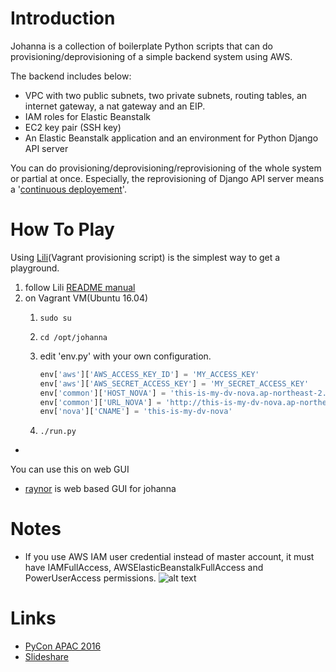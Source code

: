 # Introduction

Johanna is a collection of boilerplate Python scripts that can do provisioning/deprovisioning of a simple backend system using AWS.

The backend includes below:
- VPC with two public subnets, two private subnets, routing tables, an internet gateway, a nat gateway and an EIP.
- IAM roles for Elastic Beanstalk
- EC2 key pair (SSH key)
- An Elastic Beanstalk application and an environment for Python Django API server

You can do provisioning/deprovisioning/reprovisioning of the whole system or partial at once. Especially, the reprovisioning of Django API server means a '[continuous deployement](https://en.wikipedia.org/wiki/Continuous_delivery#Relationship_to_continuous_deployment)'.

# How To Play

Using [Lili](https://github.com/addnull/lili)(Vagrant provisioning script) is the simplest way to get a playground.

1. follow Lili [README manual](https://github.com/addnull/lili/blob/master/README.md)
1. on Vagrant VM(Ubuntu 16.04)
	1. `sudo su`
	1. `cd /opt/johanna`
	1. edit 'env.py' with your own configuration.

		```python
		env['aws']['AWS_ACCESS_KEY_ID'] = 'MY_ACCESS_KEY'
		env['aws']['AWS_SECRET_ACCESS_KEY'] = 'MY_SECRET_ACCESS_KEY'
		env['common']['HOST_NOVA'] = 'this-is-my-dv-nova.ap-northeast-2.elasticbeanstalk.com'
		env['common']['URL_NOVA'] = 'http://this-is-my-dv-nova.ap-northeast-2.elasticbeanstalk.com'
		env['nova']['CNAME'] = 'this-is-my-dv-nova'
		```

	1. `./run.py`

-

You can use this on web GUI

* [raynor](https://github.com/addnull/raynor) is web based GUI for johanna

# Notes

* If you use AWS IAM user credential instead of master account, it must have IAMFullAccess, AWSElasticBeanstalkFullAccess and PowerUserAccess permissions.
![alt text](https://github.com/addnull/johanna/raw/master/docs/images/iam_user_permissions.png "IAM user permissions")

# Links

* [PyCon APAC 2016](https://www.pycon.kr/2016apac/program/15)
* [Slideshare](http://www.slideshare.net/addnull/daily-continuous-deployment-custom-cli-aws-elastic-beanstalk-64946800)
